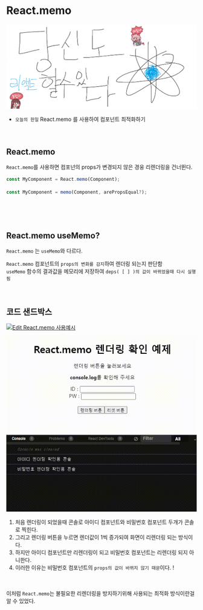 # React.memo

![Alt text](../images/canIReactBG/%EB%8B%B9%EC%8B%A0%EB%8F%84%ED%95%A0%EC%88%98%EC%9E%88%EB%8B%A4%EB%A6%AC%EC%95%A1%ED%8A%B8.png)

- `오늘의 한일` React.memo 를 사용하여 컴포넌트 최적화하기
  <br/>
  <br/>
  <br/>

## React.memo

`React.memo`를 사용하면 컴포넌의 props가 변경되지 않은 경웅 리렌더링을 건너뛴다.

```jsx
const MyComponent = React.memo(Component);

const MyComponent = memo(Component, arePropsEqual?);
```

<br/>
<br/>
<br/>

## React.memo useMemo?

`React.memo` 는 `useMemo`와 다르다.

`React.memo` 컴포넌트의 `props의 변화를 감지`하여 렌더링 되는지 판단함<br/>
`useMemo` 함수의 결과값을 메모리에 저장하여 `deps( [ ] )의 값이 바뀌었을때 다시 실행됨`
<br/>
<br/>
<br/>

## 코드 샌드박스

[![Edit React.memo 사용예시](https://codesandbox.io/static/img/play-codesandbox.svg)](https://codesandbox.io/s/react-memo-sayongyesi-j553h2?autoresize=1&expanddevtools=1&fontsize=14&hidenavigation=1&theme=dark)

![Alt text](images/1018ReactMemo/reactMemo.gif)

1. 처음 렌더링이 되었을때 콘솔로 아이디 컴포넌트와 비밀번호 컴포넌트 두개가 콘솔로 찍힌다.
2. 그리고 렌더링 버튼을 누르면 렌더값이 1씩 증가되여 화면이 리렌더링 되는 방식이다.
3. 하지만 아이디 컴포넌트만 리렌더링이 되고 비밀번호 컴포넌트는 리렌더링 되지 아니한다.
4. 이러한 이유는 비밀번호 컴포넌트의 `props의 값이 바뀌지 않기 때문`이다. !
   <br/>
   <br/>
   <br/>

이처럼 `React.memo`는 불필요한 리렌더링을 방지하기위해 사용되는 최적화 방식이란걸 알 수 있었다.
